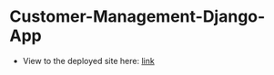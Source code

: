# Customer-Management-Django-App
* View to the deployed site here: [link](https://martin-crm-django.herokuapp.com/)